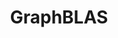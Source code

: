 ---
codehost: https://github.com/https://github.com/GraphBLAS
logohandle: graphblas
sort: graphblas
title: GraphBLAS
website: https://graphblas.org/
wikipedia: https://en.wikipedia.org/wiki/GraphBLAS
---